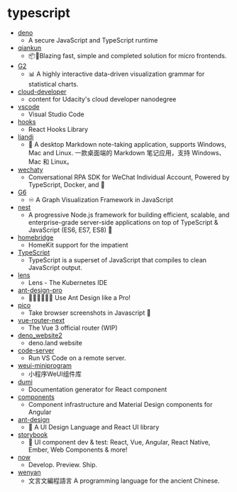 # typescript
- [deno](https://github.com/denoland/deno)
  - A secure JavaScript and TypeScript runtime
- [qiankun](https://github.com/umijs/qiankun)
  - 📦🚀Blazing fast, simple and completed solution for micro frontends.
- [G2](https://github.com/antvis/G2)
  - 📊 A highly interactive data-driven visualization grammar for statistical charts.
- [cloud-developer](https://github.com/udacity/cloud-developer)
  - content for Udacity's cloud developer nanodegree
- [vscode](https://github.com/microsoft/vscode)
  - Visual Studio Code
- [hooks](https://github.com/umijs/hooks)
  - React Hooks Library
- [liandi](https://github.com/88250/liandi)
  - 📕 A desktop Markdown note-taking application, supports Windows, Mac and Linux. 一款桌面端的 Markdown 笔记应用，支持 Windows、Mac 和 Linux。
- [wechaty](https://github.com/wechaty/wechaty)
  - Conversational RPA SDK for WeChat Individual Account, Powered by TypeScript, Docker, and 💖
- [G6](https://github.com/antvis/G6)
  - ♾ A Graph Visualization Framework in JavaScript
- [nest](https://github.com/nestjs/nest)
  - A progressive Node.js framework for building efficient, scalable, and enterprise-grade server-side applications on top of TypeScript & JavaScript (ES6, ES7, ES8) 🚀
- [homebridge](https://github.com/homebridge/homebridge)
  - HomeKit support for the impatient
- [TypeScript](https://github.com/microsoft/TypeScript)
  - TypeScript is a superset of JavaScript that compiles to clean JavaScript output.
- [lens](https://github.com/lensapp/lens)
  - Lens - The Kubernetes IDE
- [ant-design-pro](https://github.com/ant-design/ant-design-pro)
  - 👨🏻‍💻👩🏻‍💻 Use Ant Design like a Pro!
- [pico](https://github.com/nikersify/pico)
  - Take browser screenshots in Javascript 📸
- [vue-router-next](https://github.com/vuejs/vue-router-next)
  - The Vue 3 official router (WIP)
- [deno_website2](https://github.com/denoland/deno_website2)
  - deno.land website
- [code-server](https://github.com/cdr/code-server)
  - Run VS Code on a remote server.
- [weui-miniprogram](https://github.com/wechat-miniprogram/weui-miniprogram)
  - 小程序WeUI组件库
- [dumi](https://github.com/umijs/dumi)
  - Documentation generator for React component
- [components](https://github.com/angular/components)
  - Component infrastructure and Material Design components for Angular
- [ant-design](https://github.com/ant-design/ant-design)
  - 🌈 A UI Design Language and React UI library
- [storybook](https://github.com/storybookjs/storybook)
  - 📓 UI component dev & test: React, Vue, Angular, React Native, Ember, Web Components & more!
- [now](https://github.com/zeit/now)
  - Develop. Preview. Ship.
- [wenyan](https://github.com/wenyan-lang/wenyan)
  - 文言文編程語言 A programming language for the ancient Chinese.
